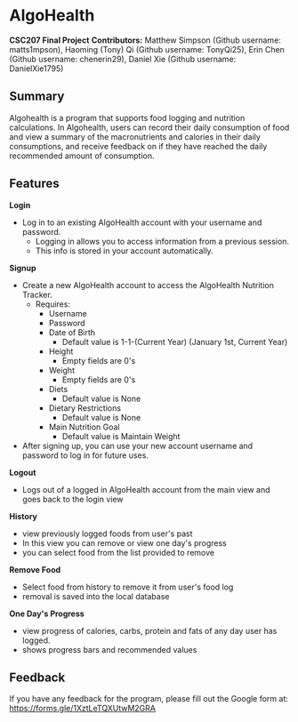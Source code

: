 # AlgoHealth
**CSC207 Final Project**
**Contributors:**
Matthew Simpson (Github username: matts1mpson),
Haoming (Tony) Qi (Github username: TonyQi25), 
Erin Chen (Github username: chenerin29),
Daniel Xie (Github username: DanielXie1795)

**Summary**
-

Algohealth is a program that supports food logging and nutrition calculations. In Algohealth, users can record their
daily consumption of food and view a summary of the macronutrients and calories in their daily consumptions, and
receive feedback on if they have reached the daily recommended amount of consumption.

**Features**
-

**Login**
- Log in to an existing AlgoHealth account with your username and password.
  - Logging in allows you to access information from a previous session.
  - This info is stored in your account automatically.

**Signup**
- Create a new AlgoHealth account to access the AlgoHealth Nutrition Tracker.
  - Requires:
    - Username
    - Password
    - Date of Birth
      - Default value is 1-1-(Current Year) (January 1st, Current Year)
    - Height
      - Empty fields are 0's
    - Weight
      - Empty fields are 0's
    - Diets
      - Default value is None
    - Dietary Restrictions
      - Default value is None
    - Main Nutrition Goal
      - Default value is Maintain Weight
- After signing up, you can use your new account username and password to log in for future uses.

**Logout**
- Logs out of a logged in AlgoHealth account from the main view and goes back to the login view

**History**
- view previously logged foods from user's past
- In this view you can remove or view one day's progress
- you can select food from the list provided to remove

**Remove Food**
- Select food from history to remove it from user's food log
- removal is saved into the local database

**One Day's Progress**
- view progress of calories, carbs, protein and fats of any day user has logged.
- shows progress bars and recommended values


**Feedback**
-

If you have any feedback for the program, please fill out the Google form at: https://forms.gle/1XztLeTQXUtwM2GRA
